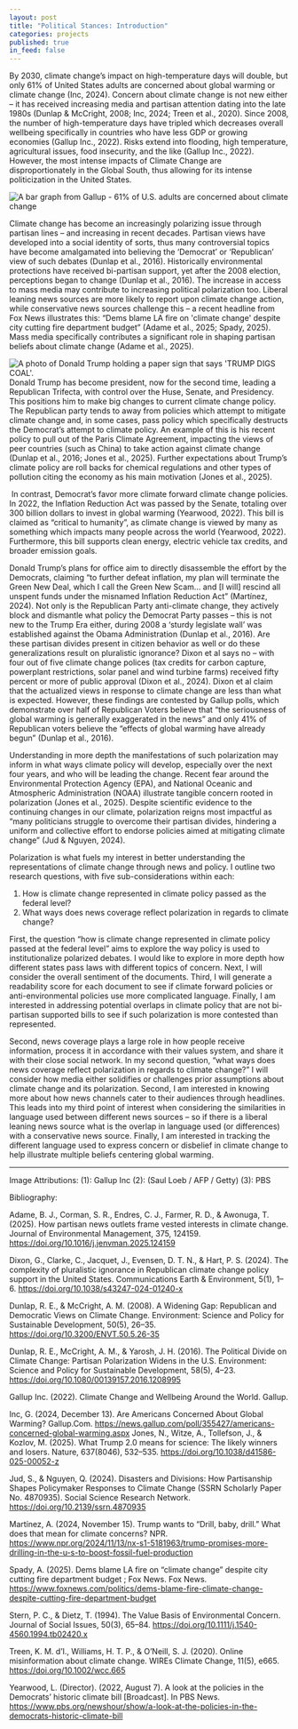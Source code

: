 ```yaml
---
layout: post
title: "Political Stances: Introduction"
categories: projects
published: true
in_feed: false
---
```


By 2030, climate change’s impact on high-temperature days will double, but only 61% of United States adults are concerned about global warming or climate change (Inc, 2024). Concern about climate change is not new either – it has received increasing media and partisan attention dating into the late 1980s (Dunlap & McCright, 2008; Inc, 2024; Treen et al., 2020). Since 2008, the number of high-temperature days have tripled which decreases overall wellbeing specifically in countries who have less GDP or growing economies (Gallup Inc., 2022). Risks extend into flooding, high temperature, agricultural issues, food insecurity, and the like (Gallup Inc., 2022). However, the most intense impacts of Climate Change are disproportionately in the Global South, thus allowing for its intense politicization in the United States. 

 <section>
	<div class="box alt">
		<div class="row gtr-50 gtr-uniform">
			<div class="col-12"><span class="image fit"><img src="/assets/images/gallup_concern.png" alt="A bar graph from Gallup - 61% of U.S. adults are concerned about climate change"  /></span> 
			</div>
		</div>
	</div>
</section>

Climate change has become an increasingly polarizing issue through partisan lines – and increasing in recent decades. Partisan views have developed into a social identity of sorts, thus many controversial topics have become amalgamated into believing the ‘Democrat’ or ‘Republican’ view of such debates (Dunlap et al., 2016). Historically environmental protections have received bi-partisan support, yet after the 2008 election, perceptions began to change (Dunlap et al., 2016). The increase in access to mass media may contribute to increasing political polarization too. Liberal leaning news sources are more likely to report upon climate change action, while conservative news sources challenge this – a recent headline from Fox News illustrates this: “Dems blame LA fire on 'climate change' despite city cutting fire department budget” (Adame et al., 2025; Spady, 2025). Mass media specifically contributes a significant role in shaping partisan beliefs about climate change (Adame et al., 2025).

<section>
		<p><span class="image left"><img src="/assets/images/trump digs coal.png" alt="A photo of Donald Trump holding a paper sign that says 'TRUMP DIGS COAL'."  /></span> Donald Trump has become president, now for the second time, leading a Republican Trifecta, with control over the Huse, Senate, and Presidency. This positions him to make big changes to current climate change policy. The Republican party tends to away from policies which attempt to mitigate climate change and, in some cases, pass policy which specifically destructs the Democrat’s attempt to climate policy. An example of this is his recent policy to pull out of the Paris Climate Agreement, impacting the views of peer countries (such as China) to take action against climate change (Dunlap et al., 2016; Jones et al., 2025). Further expectations about Trump’s climate policy are roll backs for chemical regulations and other types of pollution citing the economy as his main motivation (Jones et al., 2025). </p>
		<p><span class="image right"><img src="/assets/images/democrats.jpg" alt="" /></span> In contrast, Democrat’s favor more climate forward climate change policies. In 2022, the Inflation Reduction Act was passed by the Senate, totaling over 300 billion dollars to invest in global warming (Yearwood, 2022). This bill is claimed as “critical to humanity”, as climate change is viewed by many as something which impacts many people across the world (Yearwood, 2022). Furthermore, this bill supports clean energy, electric vehicle tax credits, and broader emission goals. </p>
	</section>

Donald Trump’s plans for office aim to directly disassemble the effort by the Democrats, claiming “to further defeat inflation, my plan will terminate the Green New Deal, which I call the Green New Scam… and [I will] rescind all unspent funds under the misnamed Inflation Reduction Act” (Martínez, 2024). Not only is the Republican Party anti-climate change, they actively block and dismantle what policy the Democrat Party passes – this is not new to the Trump Era either, during 2008 a ‘sturdy legislate wall’ was established against the Obama Administration (Dunlap et al., 2016). Are these partisan divides present in citizen behavior as well or do these generalizations result on pluralistic ignorance? Dixon et al says no – with four out of five climate change polices (tax credits for carbon capture, powerplant restrictions, solar panel and wind turbine farms) received fifty percent or more of public approval (Dixon et al., 2024). Dixon et al claim that the actualized views in response to climate change are less than what is expected. However, these findings are contested by Gallup polls, which demonstrate over half of Republican Voters believe that “the seriousness of global warming is generally exaggerated in the news” and only 41% of Republican voters believe the “effects of global warming have already begun” (Dunlap et al., 2016).

Understanding in more depth the manifestations of such polarization may inform in what ways climate policy will develop, especially over the next four years, and who will be leading the change. Recent fear around the Environmental Protection Agency (EPA), and National Oceanic and Atmospheric Administration (NOAA) illustrate tangible concern rooted in polarization (Jones et al., 2025). Despite scientific evidence to the continuing changes in our climate, polarization reigns most impactful as “many politicians struggle to overcome their partisan divides, hindering a uniform and collective effort to endorse policies aimed at mitigating climate change” (Jud & Nguyen, 2024). 

Polarization is what fuels my interest in better understanding the representations of climate change through news and policy. I outline two research questions, with five sub-considerations within each:
1.	How is climate change represented in climate policy passed as the federal level?
2.	What ways does news coverage reflect polarization in regards to climate change?

First, the question “how is climate change represented in climate policy passed at the federal level” aims to explore the way policy is used to institutionalize polarized debates. I would like to explore in more depth how different states pass laws with different topics of concern. Next, I will consider the overall sentiment of the documents. Third, I will generate a readability score for each document to see if climate forward policies or anti-environmental policies use more complicated language. Finally, I am interested in addressing potential overlaps in climate policy that are not bi-partisan supported bills to see if such polarization is more contested than represented.

Second, news coverage plays a large role in how people receive information, process it in accordance with their values system, and share it with their close social network. In my second question, “what ways does news coverage reflect polarization in regards to climate change?” I will consider how media either solidifies or challenges prior assumptions about climate change and its polarization. Second, I am interested in knowing more about how news channels cater to their audiences through headlines. This leads into my third point of interest when considering the similarities in language used between different news sources – so if there is a liberal leaning news source what is the overlap in language used (or differences) with a conservative news source. Finally, I am interested in tracking the different language used to express concern or disbelief in climate change to help illustrate multiple beliefs centering global warming. 



---
Image Attributions:
(1): Gallup Inc 
(2): (Saul Loeb / AFP / Getty)
(3): PBS

Bibliography:

Adame, B. J., Corman, S. R., Endres, C. J., Farmer, R. D., & Awonuga, T. (2025). How partisan news outlets frame vested interests in climate change. Journal of Environmental Management, 375, 124159. https://doi.org/10.1016/j.jenvman.2025.124159

Dixon, G., Clarke, C., Jacquet, J., Evensen, D. T. N., & Hart, P. S. (2024). The complexity of pluralistic ignorance in Republican climate change policy support in the United States. Communications Earth & Environment, 5(1), 1–6. https://doi.org/10.1038/s43247-024-01240-x

Dunlap, R. E., & McCright, A. M. (2008). A Widening Gap: Republican and Democratic Views on Climate Change. Environment: Science and Policy for Sustainable Development, 50(5), 26–35. https://doi.org/10.3200/ENVT.50.5.26-35

Dunlap, R. E., McCright, A. M., & Yarosh, J. H. (2016). The Political Divide on Climate Change: Partisan Polarization Widens in the U.S. Environment: Science and Policy for Sustainable Development, 58(5), 4–23. https://doi.org/10.1080/00139157.2016.1208995

Gallup Inc. (2022). Climate Change and Wellbeing Around the World. Gallup.

Inc, G. (2024, December 13). Are Americans Concerned About Global Warming? Gallup.Com. https://news.gallup.com/poll/355427/americans-concerned-global-warming.aspx
Jones, N., Witze, A., Tollefson, J., & Kozlov, M. (2025). What Trump 2.0 means for science: The likely winners and losers. Nature, 637(8046), 532–535. https://doi.org/10.1038/d41586-025-00052-z

Jud, S., & Nguyen, Q. (2024). Disasters and Divisions: How Partisanship Shapes Policymaker Responses to Climate Change (SSRN Scholarly Paper No. 4870935). Social Science Research Network. https://doi.org/10.2139/ssrn.4870935

Martínez, A. (2024, November 15). Trump wants to “Drill, baby, drill.” What does that mean for climate concerns? NPR. https://www.npr.org/2024/11/13/nx-s1-5181963/trump-promises-more-drilling-in-the-u-s-to-boost-fossil-fuel-production

Spady, A. (2025). Dems blame LA fire on “climate change” despite city cutting fire department budget ; Fox News. Fox News. https://www.foxnews.com/politics/dems-blame-fire-climate-change-despite-cutting-fire-department-budget

Stern, P. C., & Dietz, T. (1994). The Value Basis of Environmental Concern. Journal of Social Issues, 50(3), 65–84. https://doi.org/10.1111/j.1540-4560.1994.tb02420.x

Treen, K. M. d’I., Williams, H. T. P., & O’Neill, S. J. (2020). Online misinformation about climate change. WIREs Climate Change, 11(5), e665. https://doi.org/10.1002/wcc.665

Yearwood, L. (Director). (2022, August 7). A look at the policies in the Democrats’ historic climate bill [Broadcast]. In PBS News. https://www.pbs.org/newshour/show/a-look-at-the-policies-in-the-democrats-historic-climate-bill


